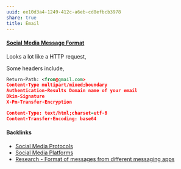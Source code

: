 ```yaml
---
uuid: ee10d3a4-1249-412c-a6eb-cd8efbcb3978
share: true
title: Email
---
```

#### [Social Media Message Format](../ea6dd9c4-c148-4631-af5f-63ffe73fceb3)

Looks a lot like a HTTP request,

Some headers include,

``` xml
Return-Path: <from@gmail.com>
Content-Type multipart/mixed;boundary
Authentication-Results Domain name of your email
Dkim-Signature
X-Pm-Transfer-Encryption

Content-Type: text/html;charset=utf-8
Content-Transfer-Encoding: base64

```

#### Backlinks

* [Social Media Protocols](/37e87601-6401-4560-95ba-13e732de1ce4)
* [Social Media Platforms](/5e30f762-9b65-479a-9d72-e84a5d9e12da)
* [Research - Format of messages from different messaging apps](/6af8ae27-bf2e-4228-aaba-d28f82f4e329)